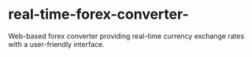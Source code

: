 # real-time-forex-converter-
Web-based forex converter providing real-time currency exchange rates with a user-friendly interface.
